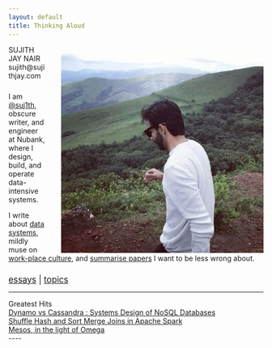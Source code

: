 ```yaml
---
layout: default
title: Thinking Aloud
---
```


<div class="col-md-3">
    <div id="picpad">
    <a href=""><img align="right" src ="/public/profile.jpg" alt="Sujith" style=" margin-top: 10px; margin-left: 30px;"></a>
    </div>
</div>


<div class="col-md-offset-2 col-md-4">
      <div id="name">
	    <div class="semiboldtext">SUJITH</div>
	    <div class="boldtext">JAY NAIR</div>
      </div>
      <div id="title">
        <div id="email">sujith@sujithjay.com</div>
      </div>
</div>

<div class="row">
  <div class ="col-md-offset-2 col-md-7">
    <div id="overview" style="margin-top: 1.5rem;">
        <p>I am <a class="nodecor" href="https://www.twitter.com/suj1th">@suj1th</a>, obscure writer, and engineer at Nubank, where I design, build, and operate data-intensive systems.</p>
        <p>I write about <a class="nodecor" href="/tag/data-systems/">data systems</a>, mildly muse on <a class="nodecor" href="/tag/culture/">work-place culture</a>, and <a class="nodecor" href="tag/paper-summary/">summarise papers</a> I want to be less wrong about.</p>
    </div>
    <div style="margin-top: 1.5rem; font-size: 1.2em;"><a href="/essays">essays</a> | <a href="/topics">topics</a></div>
    <hr>
  </div>
</div>

<div class="row">
  <div class ="col-md-offset-2 col-md-7">
    <div class="semiboldtext">
      Greatest Hits
    </div>
    <a class="nodecor" href="/data-systems/dynamo-cassandra/">Dynamo vs Cassandra : Systems Design of NoSQL Databases</a>
    <br>
    <a class="nodecor" href="/spark/shuffle-hash-sort-merge-joins">Shuffle Hash and Sort Merge Joins in Apache Spark</a>
    <br>
    <a class="nodecor" href="/mesos">Mesos, in the light of Omega</a>
  </div>
</div>
----
